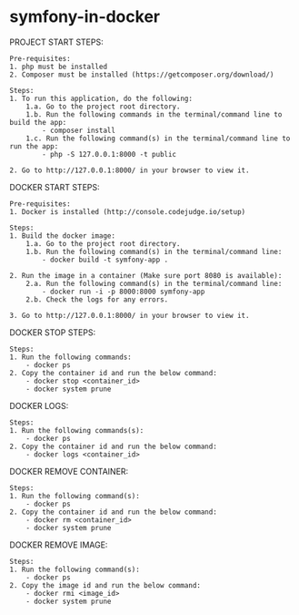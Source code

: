 # symfony-in-docker

PROJECT START STEPS:

    Pre-requisites:
    1. php must be installed
    2. Composer must be installed (https://getcomposer.org/download/)

    Steps:
    1. To run this application, do the following:
        1.a. Go to the project root directory.
        1.b. Run the following commands in the terminal/command line to build the app:
            - composer install
        1.c. Run the following command(s) in the terminal/command line to run the app:
            - php -S 127.0.0.1:8000 -t public

    2. Go to http://127.0.0.1:8000/ in your browser to view it.


DOCKER START STEPS:

    Pre-requisites:
    1. Docker is installed (http://console.codejudge.io/setup)

    Steps:
    1. Build the docker image:
        1.a. Go to the project root directory.
        1.b. Run the following command(s) in the terminal/command line:
            - docker build -t symfony-app .

    2. Run the image in a container (Make sure port 8080 is available):
        2.a. Run the following command(s) in the terminal/command line:
            - docker run -i -p 8000:8000 symfony-app
        2.b. Check the logs for any errors.

    3. Go to http://127.0.0.1:8000/ in your browser to view it.

DOCKER STOP STEPS:

    Steps:
    1. Run the following commands:
        - docker ps
    2. Copy the container id and run the below command:
        - docker stop <container_id>
        - docker system prune

DOCKER LOGS:

    Steps:
    1. Run the following commands(s):
        - docker ps
    2. Copy the container id and run the below command:
        - docker logs <container_id>

DOCKER REMOVE CONTAINER:

    Steps:
    1. Run the following command(s):
        - docker ps
    2. Copy the container id and run the below command:
        - docker rm <container_id>
        - docker system prune

DOCKER REMOVE IMAGE:

    Steps:
    1. Run the following command(s):
        - docker ps
    2. Copy the image id and run the below command:
        - docker rmi <image_id>
        - docker system prune
